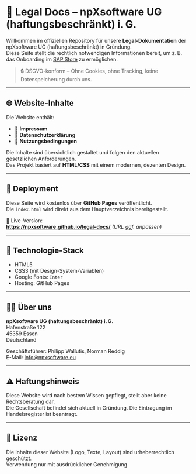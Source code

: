 # 📄 Legal Docs – npXsoftware UG (haftungsbeschränkt) i. G.

Willkommen im offiziellen Repository für unsere **Legal-Dokumentation** der npXsoftware UG (haftungsbeschränkt) in Gründung.  
Diese Seite stellt die rechtlich notwendigen Informationen bereit, um z. B. das Onboarding im [SAP Store](https://store.sap.com/) zu ermöglichen.

> 🔒 DSGVO-konform – Ohne Cookies, ohne Tracking, keine Datenspeicherung durch uns.

---

## 🌐 Website-Inhalte

Die Website enthält:

- 📍 **Impressum**
- 🔐 **Datenschutzerklärung**
- 📜 **Nutzungsbedingungen**

Die Inhalte sind übersichtlich gestaltet und folgen den aktuellen gesetzlichen Anforderungen.  
Das Projekt basiert auf **HTML/CSS** mit einem modernen, dezenten Design.

---

## 🚀 Deployment

Diese Seite wird kostenlos über **GitHub Pages** veröffentlicht.  
Die `index.html` wird direkt aus dem Hauptverzeichnis bereitgestellt.

🔗 Live-Version:  
**https://npxsoftware.github.io/legal-docs/** *(URL ggf. anpassen)*

---

## 🧱 Technologie-Stack

- HTML5
- CSS3 (mit Design-System-Variablen)
- Google Fonts: `Inter`
- Hosting: GitHub Pages

---

## 🧑‍💼 Über uns

**npXsoftware UG (haftungsbeschränkt) i. G.**  
Hafenstraße 122  
45359 Essen  
Deutschland

Geschäftsführer: Philipp Wallutis, Norman Reddig  
E-Mail: [info@npxsoftware.eu](mailto:info@npxsoftware.eu)

---

## ⚠️ Haftungshinweis

Diese Website wird nach bestem Wissen gepflegt, stellt aber keine Rechtsberatung dar.  
Die Gesellschaft befindet sich aktuell in Gründung. Die Eintragung im Handelsregister ist beantragt.

---

## 📄 Lizenz

Die Inhalte dieser Website (Logo, Texte, Layout) sind urheberrechtlich geschützt.  
Verwendung nur mit ausdrücklicher Genehmigung.

